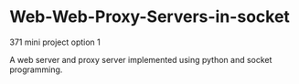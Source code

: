 # Web-Web-Proxy-Servers-in-socket
371 mini project option 1

A web server and proxy server implemented using python and socket programming.
